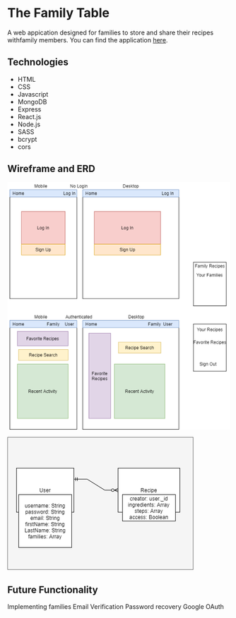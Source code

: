 # The Family Table
A web appication designed for families to store and share their recipes withfamily members. You can find the application [here](https://the-family-table.netlify.app/).

## Technologies
- HTML
- CSS
- Javascript
- MongoDB
- Express
- React.js
- Node.js
- SASS
- bcrypt
- cors

## Wireframe and ERD
![wireframe](/wireframes/wireframes.png)

![ERD](/wireframes/ERD.png)

## Future Functionality
Implementing families
Email Verification
Password recovery
Google OAuth